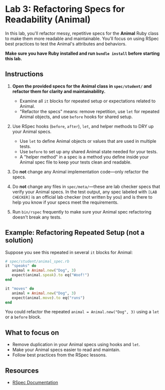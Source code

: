 
# Lab 3: Refactoring Specs for Readability (Animal)

In this lab, you'll refactor messy, repetitive specs for the **Animal** Ruby class to make them more readable and maintainable. You'll focus on using RSpec best practices to test the Animal's attributes and behaviors.

**Make sure you have Ruby installed and run `bundle install` before starting this lab.**

## Instructions

1. **Open the provided specs for the Animal class in `spec/student/` and refactor them for clarity and maintainability.**
   - Examine all `it` blocks for repeated setup or expectations related to Animal.
   - "Refactor the specs" means: remove repetition, use `let` for repeated Animal objects, and use `before` hooks for shared setup.

2. Use RSpec hooks (`before`, `after`), `let`, and helper methods to DRY up your Animal specs.
   - Use `let` to define Animal objects or values that are used in multiple tests.
   - Use `before` to set up any shared Animal state needed for your tests.
   - A "helper method" in a spec is a method you define inside your Animal spec file to keep your tests clean and readable.

3. Do **not** change any Animal implementation code—only refactor the specs.
4. Do **not** change any files in `spec/meta/`—these are lab checker specs that verify your Animal specs. In the test output, any spec labeled with `[LAB CHECKER]` is an official lab checker (not written by you) and is there to help you know if your specs meet the requirements.
5. Run `bin/rspec` frequently to make sure your Animal spec refactoring doesn't break any tests.

## Example: Refactoring Repeated Setup (not a solution)

Suppose you see this repeated in several `it` blocks for Animal:

```ruby
# spec/student/animal_spec.rb
it "speaks" do
   animal = Animal.new("Dog", 3)
   expect(animal.speak).to eq("Woof!")
end

it "moves" do
   animal = Animal.new("Dog", 3)
   expect(animal.move).to eq("runs")
end
```

You could refactor the repeated `animal = Animal.new("Dog", 3)` using a `let` or a `before` block.

## What to focus on

- Remove duplication in your Animal specs using hooks and `let`.
- Make your Animal specs easier to read and maintain.
- Follow best practices from the RSpec lessons.

## Resources

- [RSpec Documentation](https://rspec.info/documentation/)
